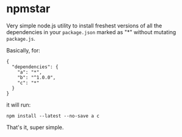 # npmstar

Very simple node.js utility to install freshest versions of all the dependencies in your `package.json` marked as "*" without mutating `package.js`.

Basically, for:

```
{
  "dependencies": {
    "a": "*",
    "b": "^1.0.0",
    "c": "*"
  }
}
```

it will run:

```
npm install --latest --no-save a c
```

That's it, super simple.

